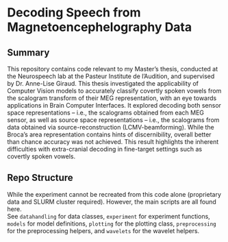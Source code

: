 # Decoding Speech from Magnetoencephelography Data

## Summary
This repository contains code relevant to my Master’s thesis, conducted at the Neurospeech lab at the Pasteur Institute de l’Audition, and supervised by Dr. Anne-Lise Giraud.
This thesis investigated the applicability of Computer Vision models to accurately classify covertly spoken vowels from the scalogram transform of their MEG representation, with an eye towards applications in Brain Computer Interfaces. It explored decoding both sensor space representations – i.e., the scalograms obtained from each MEG sensor, as well as source space representations – i.e., the scalograms from data obtained via source-reconstruction (LCMV-beamforming). 
While the Broca’s area representation contains hints of discernibility, overall better than chance accuracy was not achieved. This result highlights the inherent difficulties with extra-cranial decoding in fine-target settings such as covertly spoken vowels. 

## Repo Structure
While the experiment cannot be recreated from this code alone (proprietary data and SLURM cluster required). However, the main scripts are all found here.  
See `datahandling` for data classes, `experiment` for experiment functions, `models` for model definitions, `plotting` for the plotting class, `preprocessing` for the preprocessing helpers, and `wavelets` for the wavelet helpers. 

